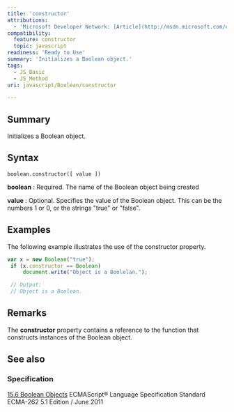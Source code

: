 ```yaml
---
title: 'constructor'
attributions:
  - 'Microsoft Developer Network: [Article](http://msdn.microsoft.com/en-us/library/ie/jj155289(v=vs.94).aspx)'
compatibility:
  feature: constructor
  topic: javascript
readiness: 'Ready to Use'
summary: 'Initializes a Boolean object.'
tags:
  - JS_Basic
  - JS_Method
uri: javascript/Boolean/constructor

---
```

## Summary

Initializes a Boolean object.

## Syntax

    boolean.constructor([ value ])

**boolean**
:   Required. The name of the Boolean object being created

**value**
:   Optional. Specifies the value of the Boolean object. This can be the numbers 1 or 0, or the strings "true" or "false".

## Examples

The following example illustrates the use of the constructor property.

``` js
var x = new Boolean("true");
 if (x.constructor == Boolean)
     document.write("Object is a Boolelan.");

 // Output:
 // Object is a Boolean.
```

## Remarks

The **constructor** property contains a reference to the function that constructs instances of the Boolean object.

## See also

### Specification

[15.6 Boolean Objects](http://www.ecma-international.org/ecma-262/5.1/#sec-15.6) ECMAScript® Language Specification Standard ECMA-262 5.1 Edition / June 2011

